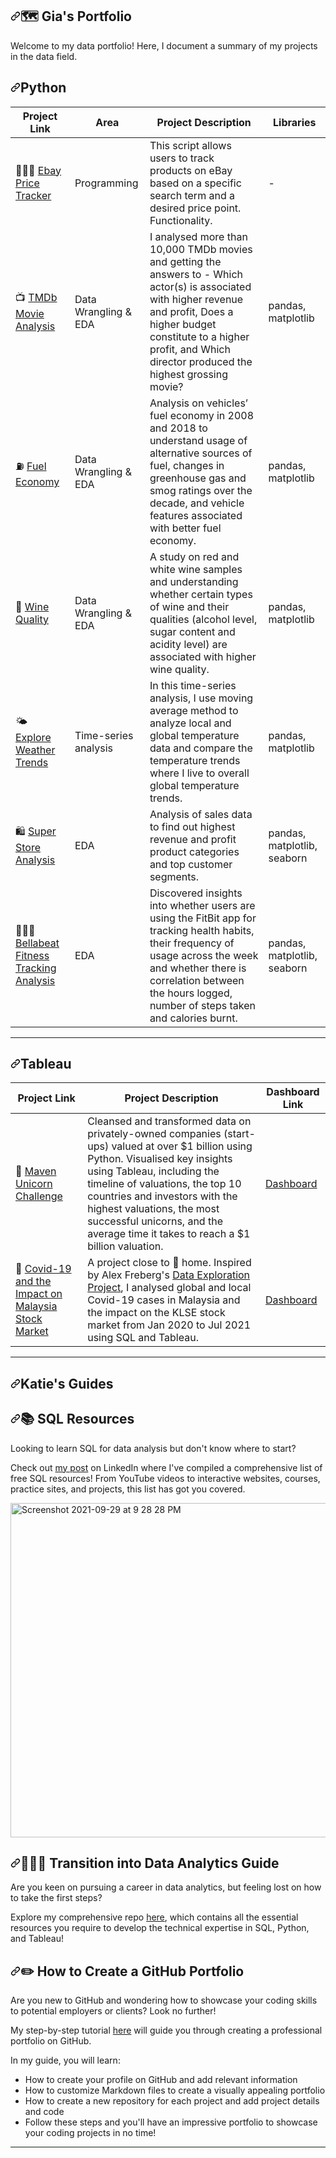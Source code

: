 <article class="markdown-body entry-content container-lg" itemprop="text"><h1 tabindex="-1" dir="auto"><a id="user-content--katies-portfolio" class="anchor" aria-hidden="true" tabindex="-1" href="#-katies-portfolio"><svg class="octicon octicon-link" viewBox="0 0 16 16" version="1.1" width="16" height="16" aria-hidden="true"><path d="m7.775 3.275 1.25-1.25a3.5 3.5 0 1 1 4.95 4.95l-2.5 2.5a3.5 3.5 0 0 1-4.95 0 .751.751 0 0 1 .018-1.042.751.751 0 0 1 1.042-.018 1.998 1.998 0 0 0 2.83 0l2.5-2.5a2.002 2.002 0 0 0-2.83-2.83l-1.25 1.25a.751.751 0 0 1-1.042-.018.751.751 0 0 1-.018-1.042Zm-4.69 9.64a1.998 1.998 0 0 0 2.83 0l1.25-1.25a.751.751 0 0 1 1.042.018.751.751 0 0 1 .018 1.042l-1.25 1.25a3.5 3.5 0 1 1-4.95-4.95l2.5-2.5a3.5 3.5 0 0 1 4.95 0 .751.751 0 0 1-.018 1.042.751.751 0 0 1-1.042.018 1.998 1.998 0 0 0-2.83 0l-2.5 2.5a1.998 1.998 0 0 0 0 2.83Z"></path></svg></a>🗺 Gia's Portfolio</h1>
<p dir="auto">Welcome to my data portfolio! Here, I document a summary of my projects in the data field.</p>



<h1 tabindex="-1" dir="auto"><a id="user-content-python" class="anchor" aria-hidden="true" tabindex="-1" href="#Programs"><svg class="octicon octicon-link" viewBox="0 0 16 16" version="1.1" width="16" height="16" aria-hidden="true"><path d="m7.775 3.275 1.25-1.25a3.5 3.5 0 1 1 4.95 4.95l-2.5 2.5a3.5 3.5 0 0 1-4.95 0 .751.751 0 0 1 .018-1.042.751.751 0 0 1 1.042-.018 1.998 1.998 0 0 0 2.83 0l2.5-2.5a2.002 2.002 0 0 0-2.83-2.83l-1.25 1.25a.751.751 0 0 1-1.042-.018.751.751 0 0 1-.018-1.042Zm-4.69 9.64a1.998 1.998 0 0 0 2.83 0l1.25-1.25a.751.751 0 0 1 1.042.018.751.751 0 0 1 .018 1.042l-1.25 1.25a3.5 3.5 0 1 1-4.95-4.95l2.5-2.5a3.5 3.5 0 0 1 4.95 0 .751.751 0 0 1-.018 1.042.751.751 0 0 1-1.042.018 1.998 1.998 0 0 0-2.83 0l-2.5 2.5a1.998 1.998 0 0 0 0 2.83Z"></path></svg></a>Python</h1>
<table>
<thead>
<tr>
<th>Project Link</th>
<th>Area</th>
<th>Project Description</th>
<th>Libraries</th>
</tr>
</thead>
<tbody>
<tr>
<td>👩🏻‍💻 <a href="https://github.com/gianicoleb/Ebay_Price_Tracker">Ebay Price Tracker</a></td>
<td>Programming</td>
<td>This script allows users to track products on eBay based on a specific search term and a desired price point. Functionality.</td>
<td>-</td>
</tr>
<tr>
<td>📺 <a href="https://github.com/katiehuangx/Udacity-Data-Analyst-Nanodegree/blob/main/Project%202%20-%20TMDB%20Movie%20Analysis.ipynb">TMDb Movie Analysis</a></td>
<td>Data Wrangling &amp; EDA</td>
<td>I analysed more than 10,000 TMDb movies and getting the answers to - Which actor(s) is associated with higher revenue and profit, Does a higher budget constitute to a higher profit, and Which director produced the highest grossing movie?</td>
<td>pandas, matplotlib</td>
</tr>
<tr>
<td>⛽️ <a href="https://github.com/katiehuangx/Udacity-Data-Analyst-Nanodegree/blob/main/Case%20Study%202%20-%20Fuel%20Economy.ipynb">Fuel Economy</a></td>
<td>Data Wrangling &amp; EDA</td>
<td>Analysis on vehicles’ fuel economy in 2008 and 2018 to understand usage of alternative sources of fuel, changes in greenhouse gas and smog ratings over the decade, and vehicle features associated with better fuel economy.</td>
<td>pandas, matplotlib</td>
</tr>
<tr>
<td>🍷 <a href="https://github.com/katiehuangx/Udacity-Data-Analyst-Nanodegree/blob/main/Case%20Study%201%20-%20Analysing%20Wine%20Quality.ipynb">Wine Quality</a></td>
<td>Data Wrangling &amp; EDA</td>
<td>A study on red and white wine samples and understanding whether certain types of wine and their qualities (alcohol level, sugar content and acidity level) are associated with higher wine quality.</td>
<td>pandas, matplotlib</td>
</tr>
<tr>
<td>🌤 <a href="https://github.com/katiehuangx/Udacity-Data-Analyst-Nanodegree/blob/main/Project%201%20-%20Explore%20Weather%20Trends.ipynb">Explore Weather Trends</a></td>
<td>Time-series analysis</td>
<td>In this time-series analysis, I use moving average method to analyze local and global temperature data and compare the temperature trends where I live to overall global temperature trends.</td>
<td>pandas, matplotlib</td>
</tr>
<tr>
<td>🛍 <a href="https://github.com/katiehuangx/Super-Store-Analysis/blob/main/Super_Store_Analysis.ipynb">Super Store Analysis</a></td>
<td>EDA</td>
<td>Analysis of sales data to find out highest revenue and profit product categories and top customer segments.</td>
<td>pandas, matplotlib, seaborn</td>
</tr>
<tr>
<td>🏃🏻‍♀️ <a href="https://github.com/katiehuangx/Google-Data-Analytics-Capstone/blob/main/bellabeat-data-analysis.ipynb">Bellabeat Fitness Tracking Analysis</a></td>
<td>EDA</td>
<td>Discovered insights into whether users are using the FitBit app for tracking health habits, their frequency of usage across the week and whether there is correlation between the hours logged, number of steps taken and calories burnt.</td>
<td>pandas, matplotlib, seaborn</td>
</tr>
</tbody>
</table>
<hr>
<h1 tabindex="-1" dir="auto"><a id="user-content-tableau" class="anchor" aria-hidden="true" tabindex="-1" href="#tableau"><svg class="octicon octicon-link" viewBox="0 0 16 16" version="1.1" width="16" height="16" aria-hidden="true"><path d="m7.775 3.275 1.25-1.25a3.5 3.5 0 1 1 4.95 4.95l-2.5 2.5a3.5 3.5 0 0 1-4.95 0 .751.751 0 0 1 .018-1.042.751.751 0 0 1 1.042-.018 1.998 1.998 0 0 0 2.83 0l2.5-2.5a2.002 2.002 0 0 0-2.83-2.83l-1.25 1.25a.751.751 0 0 1-1.042-.018.751.751 0 0 1-.018-1.042Zm-4.69 9.64a1.998 1.998 0 0 0 2.83 0l1.25-1.25a.751.751 0 0 1 1.042.018.751.751 0 0 1 .018 1.042l-1.25 1.25a3.5 3.5 0 1 1-4.95-4.95l2.5-2.5a3.5 3.5 0 0 1 4.95 0 .751.751 0 0 1-.018 1.042.751.751 0 0 1-1.042.018 1.998 1.998 0 0 0-2.83 0l-2.5 2.5a1.998 1.998 0 0 0 0 2.83Z"></path></svg></a>Tableau</h1>
<table>
<thead>
<tr>
<th>Project Link</th>
<th>Project Description</th>
<th>Dashboard Link</th>
</tr>
</thead>
<tbody>
<tr>
<td>🦄 <a href="https://github.com/katiehuangx/Maven-Unicorn-Challenge">Maven Unicorn Challenge</a></td>
<td>Cleansed and transformed data on privately-owned companies (start-ups) valued at over $1 billion using Python. Visualised key insights using Tableau, including the timeline of valuations, the top 10 countries and investors with the highest valuations, the most successful unicorns, and the average time it takes to reach a $1 billion valuation.</td>
<td><a href="https://public.tableau.com/app/profile/katie.huang/viz/UnicornCompanies_16502745371460/Unicorns?publish=yes" rel="nofollow">Dashboard</a></td>
</tr>
<tr>
<td>🦠 <a href="https://github.com/katiehuangx/Covid-19-and-Impact-on-Malaysia-stock-market">Covid-19 and the Impact on Malaysia Stock Market</a></td>
<td>A project close to 🏡 home. Inspired by Alex Freberg's <a href="https://www.youtube.com/watch?v=qfyynHBFOsM&amp;list=PLUaB-1hjhk8H48Pj32z4GZgGWyylqv85f&amp;index=1" rel="nofollow">Data Exploration Project</a>, I analysed global and local Covid-19 cases in Malaysia and the impact on the KLSE stock market from Jan 2020 to Jul 2021 using SQL and Tableau.</td>
<td><a href="https://public.tableau.com/app/profile/katie.huang/viz/Covid-19anditsimpactonKLSEIndexPriceinMalaysia/Dashboard1" rel="nofollow">Dashboard</a></td>
</tr>
</tbody>
</table>
<hr>
<h1 tabindex="-1" dir="auto"><a id="user-content-katies-guides" class="anchor" aria-hidden="true" tabindex="-1" href="#katies-guides"><svg class="octicon octicon-link" viewBox="0 0 16 16" version="1.1" width="16" height="16" aria-hidden="true"><path d="m7.775 3.275 1.25-1.25a3.5 3.5 0 1 1 4.95 4.95l-2.5 2.5a3.5 3.5 0 0 1-4.95 0 .751.751 0 0 1 .018-1.042.751.751 0 0 1 1.042-.018 1.998 1.998 0 0 0 2.83 0l2.5-2.5a2.002 2.002 0 0 0-2.83-2.83l-1.25 1.25a.751.751 0 0 1-1.042-.018.751.751 0 0 1-.018-1.042Zm-4.69 9.64a1.998 1.998 0 0 0 2.83 0l1.25-1.25a.751.751 0 0 1 1.042.018.751.751 0 0 1 .018 1.042l-1.25 1.25a3.5 3.5 0 1 1-4.95-4.95l2.5-2.5a3.5 3.5 0 0 1 4.95 0 .751.751 0 0 1-.018 1.042.751.751 0 0 1-1.042.018 1.998 1.998 0 0 0-2.83 0l-2.5 2.5a1.998 1.998 0 0 0 0 2.83Z"></path></svg></a>Katie's Guides</h1>
<h2 tabindex="-1" dir="auto"><a id="user-content--sql-resources" class="anchor" aria-hidden="true" tabindex="-1" href="#-sql-resources"><svg class="octicon octicon-link" viewBox="0 0 16 16" version="1.1" width="16" height="16" aria-hidden="true"><path d="m7.775 3.275 1.25-1.25a3.5 3.5 0 1 1 4.95 4.95l-2.5 2.5a3.5 3.5 0 0 1-4.95 0 .751.751 0 0 1 .018-1.042.751.751 0 0 1 1.042-.018 1.998 1.998 0 0 0 2.83 0l2.5-2.5a2.002 2.002 0 0 0-2.83-2.83l-1.25 1.25a.751.751 0 0 1-1.042-.018.751.751 0 0 1-.018-1.042Zm-4.69 9.64a1.998 1.998 0 0 0 2.83 0l1.25-1.25a.751.751 0 0 1 1.042.018.751.751 0 0 1 .018 1.042l-1.25 1.25a3.5 3.5 0 1 1-4.95-4.95l2.5-2.5a3.5 3.5 0 0 1 4.95 0 .751.751 0 0 1-.018 1.042.751.751 0 0 1-1.042.018 1.998 1.998 0 0 0-2.83 0l-2.5 2.5a1.998 1.998 0 0 0 0 2.83Z"></path></svg></a>📚 SQL Resources</h2>
<p dir="auto">Looking to learn SQL for data analysis but don't know where to start?</p>
<p dir="auto">Check out <a href="https://www.linkedin.com/posts/katiehuangx_sql-for-data-analysis-udacity-free-courses-activity-6838753919229931520-u44C" rel="nofollow">my post</a> on LinkedIn where I've compiled a comprehensive list of free SQL resources! From YouTube videos to interactive websites, courses, practice sites, and projects, this list has got you covered.</p>
<p dir="auto"><a target="_blank" rel="noopener noreferrer nofollow" href="https://user-images.githubusercontent.com/81607668/135277994-a45a6cf2-becc-464b-a0c3-5315bef99f33.png"><img width="535" alt="Screenshot 2021-09-29 at 9 28 28 PM" src="https://user-images.githubusercontent.com/81607668/135277994-a45a6cf2-becc-464b-a0c3-5315bef99f33.png" style="max-width: 100%;"></a></p>
<h2 tabindex="-1" dir="auto"><a id="user-content--transition-into-data-analytics-guide" class="anchor" aria-hidden="true" tabindex="-1" href="#-transition-into-data-analytics-guide"><svg class="octicon octicon-link" viewBox="0 0 16 16" version="1.1" width="16" height="16" aria-hidden="true"><path d="m7.775 3.275 1.25-1.25a3.5 3.5 0 1 1 4.95 4.95l-2.5 2.5a3.5 3.5 0 0 1-4.95 0 .751.751 0 0 1 .018-1.042.751.751 0 0 1 1.042-.018 1.998 1.998 0 0 0 2.83 0l2.5-2.5a2.002 2.002 0 0 0-2.83-2.83l-1.25 1.25a.751.751 0 0 1-1.042-.018.751.751 0 0 1-.018-1.042Zm-4.69 9.64a1.998 1.998 0 0 0 2.83 0l1.25-1.25a.751.751 0 0 1 1.042.018.751.751 0 0 1 .018 1.042l-1.25 1.25a3.5 3.5 0 1 1-4.95-4.95l2.5-2.5a3.5 3.5 0 0 1 4.95 0 .751.751 0 0 1-.018 1.042.751.751 0 0 1-1.042.018 1.998 1.998 0 0 0-2.83 0l-2.5 2.5a1.998 1.998 0 0 0 0 2.83Z"></path></svg></a>👩🏻‍💻 Transition into Data Analytics Guide</h2>
<p dir="auto">Are you keen on pursuing a career in data analytics, but feeling lost on how to take the first steps?</p>
<p dir="auto">Explore my comprehensive repo <a href="https://github.com/katiehuangx/Transition-into-Data-Analytics">here</a>, which contains all the essential resources you require to develop the technical expertise in SQL, Python, and Tableau!</p>
<h2 tabindex="-1" dir="auto"><a id="user-content-️-how-to-create-a-github-portfolio" class="anchor" aria-hidden="true" tabindex="-1" href="#️-how-to-create-a-github-portfolio"><svg class="octicon octicon-link" viewBox="0 0 16 16" version="1.1" width="16" height="16" aria-hidden="true"><path d="m7.775 3.275 1.25-1.25a3.5 3.5 0 1 1 4.95 4.95l-2.5 2.5a3.5 3.5 0 0 1-4.95 0 .751.751 0 0 1 .018-1.042.751.751 0 0 1 1.042-.018 1.998 1.998 0 0 0 2.83 0l2.5-2.5a2.002 2.002 0 0 0-2.83-2.83l-1.25 1.25a.751.751 0 0 1-1.042-.018.751.751 0 0 1-.018-1.042Zm-4.69 9.64a1.998 1.998 0 0 0 2.83 0l1.25-1.25a.751.751 0 0 1 1.042.018.751.751 0 0 1 .018 1.042l-1.25 1.25a3.5 3.5 0 1 1-4.95-4.95l2.5-2.5a3.5 3.5 0 0 1 4.95 0 .751.751 0 0 1-.018 1.042.751.751 0 0 1-1.042.018 1.998 1.998 0 0 0-2.83 0l-2.5 2.5a1.998 1.998 0 0 0 0 2.83Z"></path></svg></a>✏️ How to Create a GitHub Portfolio</h2>
<p dir="auto">Are you new to GitHub and wondering how to showcase your coding skills to potential employers or clients? Look no further!</p>
<p dir="auto">My step-by-step tutorial <a href="https://github.com/katiehuangx/How-to-Create-a-GitHub-Portfolio/blob/main/README.md">here</a> will guide you through creating a professional portfolio on GitHub.</p>
<p dir="auto">In my guide, you will learn:</p>
<ul dir="auto">
<li>How to create your profile on GitHub and add relevant information</li>
<li>How to customize Markdown files to create a visually appealing portfolio</li>
<li>How to create a new repository for each project and add project details and code</li>
<li>Follow these steps and you'll have an impressive portfolio to showcase your coding projects in no time!</li>
</ul>
<hr>
</article>
